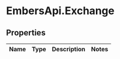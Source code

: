 # EmbersApi.Exchange

## Properties
Name | Type | Description | Notes
------------ | ------------- | ------------- | -------------
